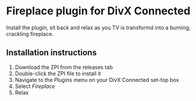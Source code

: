 Fireplace plugin for DivX Connected
===================================

Install the plugin, sit back and relax as you TV is transformd into a burning, crackling fireplace.

Installation instructions
-------------------------

1. Download the ZPI from the releases tab
2. Double-click the ZPI file to install it
3. Navigate to the *Plugins* menu on your DivX Connected set-top box
4. Select *Fireplace*
5. Relax

